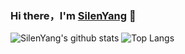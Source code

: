 ### Hi there，I'm [SilenYang](https://github.com/SilenYang?tab=repositories) 👋

<!--
**SilenYang/SilenYang** is a ✨ _special_ ✨ repository because its `README.md` (this file) appears on your GitHub profile.

Here are some ideas to get you started:

- 🔭 I’m currently working on ...
- 🌱 I’m currently learning ...
- 👯 I’m looking to collaborate on ...
- 🤔 I’m looking for help with ...
- 💬 Ask me about ...
- 📫 How to reach me: ...
- 😄 Pronouns: ...
- ⚡ Fun fact: ...
-->
![SilenYang's github stats](https://github-readme-stats.vercel.app/api?username=SilenYang&show_icons=true&theme=dracula)
![Top Langs](https://github-readme-stats.vercel.app/api/top-langs/?username=SilenYang&layout=compact)

